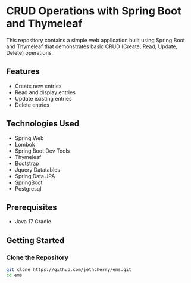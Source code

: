 # CRUD Operations with Spring Boot and Thymeleaf

This repository contains a simple web application built using Spring Boot and Thymeleaf that demonstrates basic CRUD (Create, Read, Update, Delete) operations.

## Features

- Create new entries
- Read and display entries
- Update existing entries
- Delete entries

## Technologies Used

- Spring Web
- Lombok
- Spring Boot Dev Tools
- Thymeleaf
- Bootstrap
- Jquery Datatables
- Spring Data JPA
- SpringBoot
- Postgresql

## Prerequisites

- Java 17 
  Gradle

## Getting Started

### Clone the Repository

```bash
git clone https://github.com/jethcherry/ems.git
cd ems
